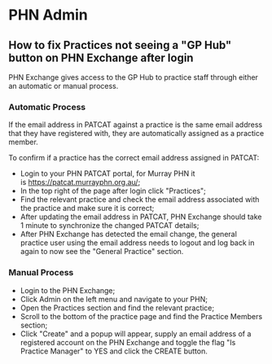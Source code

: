 # PHN Admin

## How to fix Practices not seeing a "GP Hub" button on PHN Exchange after login

PHN Exchange gives access to the GP Hub to practice staff through either an automatic or manual process.

### Automatic Process

If the email address in PATCAT against a practice is the same email address that they have registered with, they are automatically assigned as a practice member.

To confirm if a practice has the correct email address assigned in PATCAT:

- Login to your PHN PATCAT portal, for Murray PHN it is https://patcat.murrayphn.org.au/;
- In the top right of the page after login click "Practices";
- Find the relevant practice and check the email address associated with the practice and make sure it is correct;
- After updating the email address in PATCAT, PHN Exchange should take 1 minute to synchronize the changed PATCAT details;
- After PHN Exchange has detected the email change, the general practice user using the email address needs to logout and log back in again to now see the "General Practice" section.

### Manual Process

- Login to the PHN Exchange;
- Click Admin on the left menu and navigate to your PHN;
- Open the Practices section and find the relevant practice;
- Scroll to the bottom of the practice page and find the Practice Members section;
- Click "Create" and a popup will appear, supply an email address of a registered account on the PHN Exchange and toggle the flag "Is Practice Manager" to YES and click the CREATE button.
